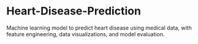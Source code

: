 # Heart-Disease-Prediction
Machine learning model to predict heart disease using medical data, with feature engineering, data visualizations, and model evaluation.
